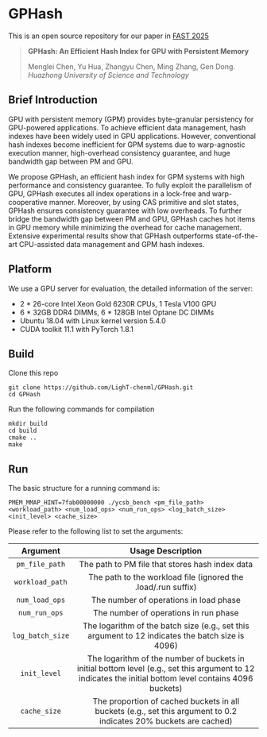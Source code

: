 # GPHash
This is an open source repository for our paper in [FAST 2025](https://www.usenix.org/conference/fast25)

> **GPHash: An Efficient Hash Index for GPU with Persistent Memory**
>
> Menglei Chen, Yu Hua, Zhangyu Chen, Ming Zhang, Gen Dong. *Huazhong University of Science and Technology*

## Brief Introduction

GPU with persistent memory (GPM) provides byte-granular persistency for GPU-powered applications. To achieve efficient data management, hash indexes have been widely used in GPU applications. However, conventional hash indexes become inefficient for GPM systems due to warp-agnostic execution manner, high-overhead consistency guarantee, and huge bandwidth gap between PM and GPU. 

We propose GPHash, an efficient hash index for GPM systems with high performance and consistency guarantee. To fully exploit the parallelism of GPU, GPHash executes all index operations in a lock-free and warp-cooperative manner. Moreover, by using CAS primitive and slot states, GPHash ensures consistency guarantee with low overheads. To further bridge the bandwidth gap between PM and GPU, GPHash caches hot items in GPU memory while minimizing the overhead for cache management. Extensive experimental results show that GPHash outperforms state-of-the-art CPU-assisted data management and GPM hash indexes. 

## Platform
We use a GPU server for evaluation, the detailed information of the server:
* 2 \* 26-core Intel Xeon Gold 6230R CPUs, 1 Tesla V100 GPU
* 6 \* 32GB DDR4 DIMMs, 6 \* 128GB Intel Optane DC DIMMs
* Ubuntu 18.04 with Linux kernel version 5.4.0
* CUDA toolkit 11.1 with PyTorch 1.8.1

## Build
Clone this repo
```
git clone https://github.com/LighT-chenml/GPHash.git
cd GPHash 
```

Run the following commands for compilation
```
mkdir build
cd build
cmake ..
make
```
## Run
The basic structure for a running command is:
```
PMEM_MMAP_HINT=7fab00000000 ./ycsb_bench <pm_file_path> <workload_path> <num_load_ops> <num_run_ops> <log_batch_size> <init_level> <cache_size>
```

Please refer to the following list to set the arguments:

| Argument | Usage Description |
|:----------:|:-------------------:|
| `pm_file_path` | The path to PM file that stores hash index data|
| `workload_path` | The path to the workload file (ignored the .load/.run suffix) |
| `num_load_ops` | The number of operations in load phase |
| `num_run_ops` | The number of operations in run phase|
| `log_batch_size` | The logarithm of the batch size (e.g., set this argument to 12 indicates the batch size is 4096) |
| `init_level` | The logarithm of the number of buckets in initial bottom level (e.g., set this argument to 12 indicates the initial bottom level contains 4096 buckets) |
| `cache_size` | The proportion of cached buckets in all buckets (e.g., set this argument to 0.2 indicates 20% buckets are cached) |